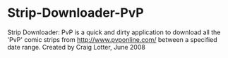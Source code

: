 Strip-Downloader-PvP
====================

Strip Downloader: PvP is a quick and dirty application to download all the 'PvP' comic strips from http://www.pvponline.com/ between a specified date range.  Created by Craig Lotter, June 2008
